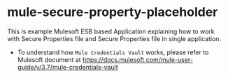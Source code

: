 # mule-secure-property-placeholder
This is example Mulesoft ESB based Application explaining how to work with Secure Properties file and Secure Properties file in single application.

* To understand how ``Mule Credentials Vault`` works, please refer to Mulesoft document at https://docs.mulesoft.com/mule-user-guide/v/3.7/mule-credentials-vault 